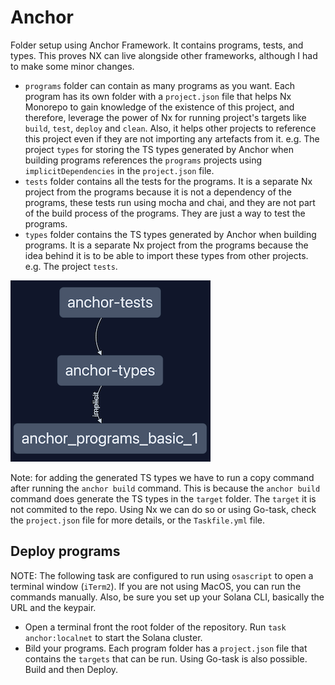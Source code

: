 # Anchor

Folder setup using Anchor Framework. It contains programs, tests, and types. This proves NX can live alongside other frameworks, although I had to make some minor changes.

- `programs` folder can contain as many programs as you want. Each program has its own folder with a `project.json` file that helps Nx Monorepo to gain knowledge of the existence of this project, and therefore, leverage the power of Nx for running project's targets like `build`, `test`, `deploy` and `clean`. Also, it helps other projects to reference this project even if they are not importing any artefacts from it. e.g. The project `types` for storing the TS types generated by Anchor when building programs references the `programs` projects using `implicitDependencies` in the `project.json` file.
- `tests` folder contains all the tests for the programs. It is a separate Nx project from the programs because it is not a dependency of the programs, these tests run using mocha and chai, and they are not part of the build process of the programs. They are just a way to test the programs.
- `types` folder contains the TS types generated by Anchor when building programs. It is a separate Nx project from the programs because the idea behind it is to be able to import these types from other projects. e.g. The project `tests`.

![Anchor Folder Structure](./docs/images/anchor-graph.png)

Note: for adding the generated TS types we have to run a copy command after running the `anchor build` command. This is because the `anchor build` command does generate the TS types in the `target` folder. The `target` it is not commited to the repo. Using Nx we can do so or using Go-task, check the `project.json` file for more details, or the `Taskfile.yml` file.

## Deploy programs

NOTE: The following task are configured to run using `osascript` to open a terminal window (`iTerm2`). If you are not using MacOS, you can run the commands manually. Also, be sure you set up your Solana CLI, basically the URL and the keypair.

- Open a terminal front the root folder of the repository. Run `task anchor:localnet` to start the Solana cluster.
- Bild your programs. Each program folder has a `project.json` file that contains the `targets` that can be run. Using Go-task is also possible. Build and then Deploy.
